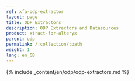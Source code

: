 ```yaml
---
ref: xfa-odp-extractor
layout: page
title: ODP Extractors
description: ODP Extractors and Datasources
product: xtract-for-alteryx
parent: odp
permalink: /:collection/:path
weight: 1
lang: en_GB
---
```


{% include _content/en/odp/odp-extractors.md %} 